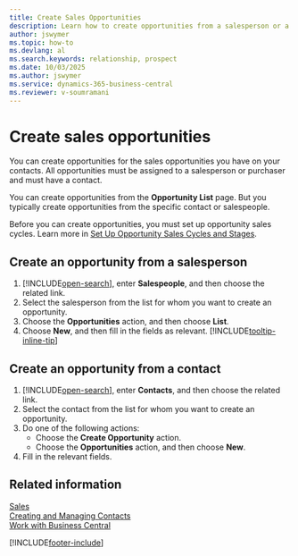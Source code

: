 ```yaml
---
title: Create Sales Opportunities
description: Learn how to create opportunities from a salesperson or a contact in Business Central.
author: jswymer
ms.topic: how-to
ms.devlang: al
ms.search.keywords: relationship, prospect
ms.date: 10/03/2025
ms.author: jswymer
ms.service: dynamics-365-business-central
ms.reviewer: v-soumramani
---
```


# Create sales opportunities

You can create opportunities for the sales opportunities you have on your contacts. All opportunities must be assigned to a salesperson or purchaser and must have a contact.

You can create opportunities from the **Opportunity List** page. But you typically create opportunities from the specific contact or salespeople.

Before you can create opportunities, you must set up opportunity sales cycles. Learn more in [Set Up Opportunity Sales Cycles and Stages](marketing-how-setup-opportunity-sales-cycles-stages.md).

## Create an opportunity from a salesperson

1. [!INCLUDE[open-search](includes/open-search.md)], enter **Salespeople**, and then choose the related link.
2. Select the salesperson from the list for whom you want to create an opportunity.
3. Choose the **Opportunities** action, and then choose **List**.
4. Choose **New**, and then fill in the fields as relevant. [!INCLUDE[tooltip-inline-tip](includes/tooltip-inline-tip_md.md)]  

## Create an opportunity from a contact

1. [!INCLUDE[open-search](includes/open-search.md)], enter **Contacts**, and then choose the related link.
2. Select the contact from the list for whom you want to create an opportunity.
3. Do one of the following actions:
   - Choose the **Create Opportunity** action.
   - Choose the  **Opportunities** action, and then choose **New**.
4. Fill in the relevant fields.

## Related information

[Sales](sales-manage-sales.md)  
[Creating and Managing Contacts](marketing-contacts.md)  
[Work with Business Central](ui-work-product.md)  

[!INCLUDE[footer-include](includes/footer-banner.md)]
